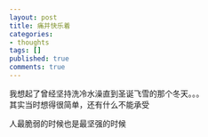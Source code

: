 ```yaml
---
layout: post
title: 痛并快乐着
categories:
- thoughts
tags: []
published: true
comments: true
---
```

<p>我想起了曾经坚持洗冷水澡直到圣诞飞雪的那个冬天。。。<br />
其实当时想得很简单，还有什么不能承受</p>

<p>人最脆弱的时候也是最坚强的时候</p>
